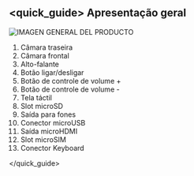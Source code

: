 ## <quick_guide> Apresentação geral
![IMAGEN GENERAL DEL PRODUCTO](http://static.energysistem.com/images/manuals/42245/5458f15644a77.jpg)

1. Câmara traseira
2. Câmara frontal
3. Alto-falante
4. Botão ligar/desligar
5. Botão de controle de volume +
6. Botão de controle de volume -
7. Tela táctil
8. Slot microSD
9. Saída para fones
10. Conector microUSB
11. Saída microHDMI
12. Slot microSIM
13. Conector Keyboard


</quick_guide>
